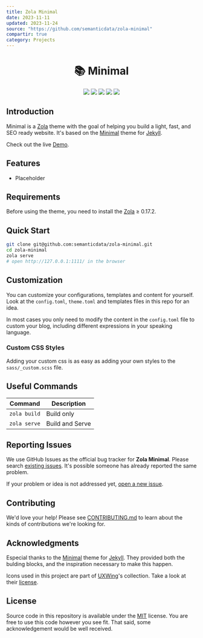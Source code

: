 ```yaml
---
title: Zola Minimal
date: 2023-11-11
updated: 2023-11-24
source: "https://github.com/semanticdata/zola-minimal"
compartir: true
category: Projects
---
```

<h1 align=center>📚 Minimal</h1>

<p align="center">
  <img src="https://img.shields.io/github/languages/code-size/semanticdata/zola-minimal" />
  <img src="https://img.shields.io/github/repo-size/semanticdata/zola-minimal" />
  <img src="https://img.shields.io/github/commit-activity/t/semanticdata/zola-minimal" />
  <img src="https://img.shields.io/github/last-commit/semanticdata/zola-minimal" />
  <img src="https://img.shields.io/website/https/semanticdata.github.io/zola-minimal.svg" />
</p>

## Introduction

Minimal is a [Zola](https://www.getzola.org) theme with the goal of helping you build a light, fast, and SEO ready website. It's based on the [Minimal](https://github.com/pages-themes/minimal) theme for [Jekyll](https://jekyllrb.com/).

Check out the live [Demo](https://miguelpimentel.do/zola-minimal/).

## Features

* Placeholder

<!--

## Screenshots

|                           Desktop                            |                          Mobile                          |
| :----------------------------------------------------------: | :------------------------------------------------------: |
| ![website screenshot](screenshots/screenshot-index-dark.png) | ![website screenshot](screenshots/screenshot-mobile.png) |

-->

## Requirements

Before using the theme, you need to install the [Zola](https://www.getzola.org/documentation/getting-started/installation/) ≥ 0.17.2.

## Quick Start

```bash
git clone git@github.com:semanticdata/zola-minimal.git
cd zola-minimal
zola serve
# open http://127.0.0.1:1111/ in the browser
```

## Customization

You can customize your configurations, templates and content for yourself. Look
at the `config.toml`, `theme.toml` and templates files in this repo for an idea.

In most cases you only need to modify the content in the `config.toml` file to
custom your blog, including different expressions in your speaking language.

### Custom CSS Styles

Adding your custom css is as easy as adding your own styles to the `sass/_custom.scss` file.

## Useful Commands

| Command      | Description     |
| ------------ | --------------- |
| `zola build` | Build only      |
| `zola serve` | Build and Serve |

## Reporting Issues

We use GitHub Issues as the official bug tracker for **Zola Minimal**. Please
search [existing issues](https://github.com/semanticdata/zola-minimal/issues). It's
possible someone has already reported the same problem.

If your problem or idea is not addressed yet, [open a new issue](https://github.com/semanticdata/zola-minimal/issues/new).

## Contributing

We'd love your help! Please see [CONTRIBUTING.md](./.github/CONTRIBUTING.md) to learn about the kinds of contributions we're looking for.

## Acknowledgments

Especial thanks to the [Minimal](https://github.com/pages-themes/minimal) theme for [Jekyll](https://jekyllrb.com/). They provided both the bulding blocks, and the inspiration necessary to make this happen.

Icons used in this project are part of <a href="https://uxwing.com/">UXWing</a>'s collection. Take a look at their <a href="https://uxwing.com/license">license</a>.

## License

Source code in this repository is available under the [MIT](LICENSE) license. You are free to use this code however you see fit. That said, some acknowledgement would be well received.
